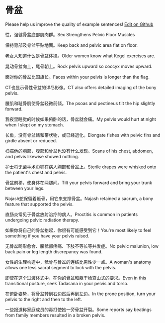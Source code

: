 # 骨盆

Please help us improve the quality of example sentences! [Edit on Github](https://github.com/jiyushe/jiyu-example-sentence-source/blob/main/chinese/gupen.md)

<p><span class="chinese">性，强健骨盆底部肌肉群。</span><span class="english">Sex Strengthens Pelvic Floor Muscles</span></p>

<p><span class="chinese">保持背部及骨盆平贴地面。</span><span class="english">Keep back and pelvic area flat on floor.</span></p>

<p><span class="chinese">老女人知道什么是骨盆体操。</span><span class="english">Older women know what Kegel exercises are.</span></p>

<p><span class="chinese">晃动骨盆向上，尾骨朝上。</span><span class="english">Rock pelvis upward so coccyx moves upward.</span></p>

<p><span class="chinese">面对你的骨盆比国旗长。</span><span class="english">Faces within your pelvis is longer than the flag.</span></p>

<p><span class="chinese">CT也显示骨性骨盆的详尽影像。</span><span class="english">CT also offers detailed imaging of the bony pelvis.</span></p>

<p><span class="chinese">腰肌和耻骨肌使骨盆轻微前倾。</span><span class="english">The psoas and pectineus tilt the hip slightly forward.</span></p>

<p><span class="chinese">我夜里睡觉的时候如果俯卧的话，骨盆就会痛。</span><span class="english">My pelvis would hurt at night when I slept on my stomach.</span></p>

<p><span class="chinese">长鱼，没有骨盆鳍和带状物，或已经退化。</span><span class="english">Elongate fishes with pelvic fins and girdle absent or reduced.</span></p>

<p><span class="chinese">扫描他的胸部，腹部和骨盆也没有什么发现。</span><span class="english">Scans of his chest, abdomen, and pelvis likewise showed nothing.</span></p>

<p><span class="chinese">护士将无菌手术巾铺在病人胸部和骨盆上。</span><span class="english">Sterile drapes were whisked onto the patient's chest and pelvis.</span></p>

<p><span class="chinese">骨盆前移，使身体在两腿间。</span><span class="english">Tilt your pelvis forward and bring your trunk between your legs.</span></p>

<p><span class="chinese">Najash蛇保留着骶骨，用它来支撑骨盆。</span><span class="english">Najash retained a sacrum, a bony feature that supported the pelvis.</span></p>

<p><span class="chinese">直肠炎常见于骨盆放射治疗的病人。</span><span class="english">Proctitis is common in patients undergoing pelvic radiation therapy.</span></p>

<p><span class="chinese">如果你将自己的骨盆抬起，你很有可能感受到它！</span><span class="english">You're most likely to feel something if you have your pelvis raised.</span></p>

<p><span class="chinese">无骨盆畸形愈合、腰骶部疼痛、下肢不等长等并发症。</span><span class="english">No pelvic malunion, low back pain or leg length discrepancy was found.</span></p>

<p><span class="chinese">女性的生理构造中，骶骨与骨盆的连结比男性少一点。</span><span class="english">A woman's anatomy allows one less sacral segment to lock with the pelvis.</span></p>

<p><span class="chinese">即使在这个过渡体式中，在你的骨盆和躯干检查山式的要求。</span><span class="english">Even in this transitional posture, seek Tadasana in your pelvis and torso.</span></p>

<p><span class="chinese">在俯卧姿势，将骨盆转到右边然后再到左边。</span><span class="english">In the prone position, turn your pelvis to the right and then to the left.</span></p>

<p><span class="chinese">一些报道称家庭成员的毒打使她一旁骨盆开裂。</span><span class="english">Some reports say beatings from family members resulted in a broken pelvis.</span></p>

